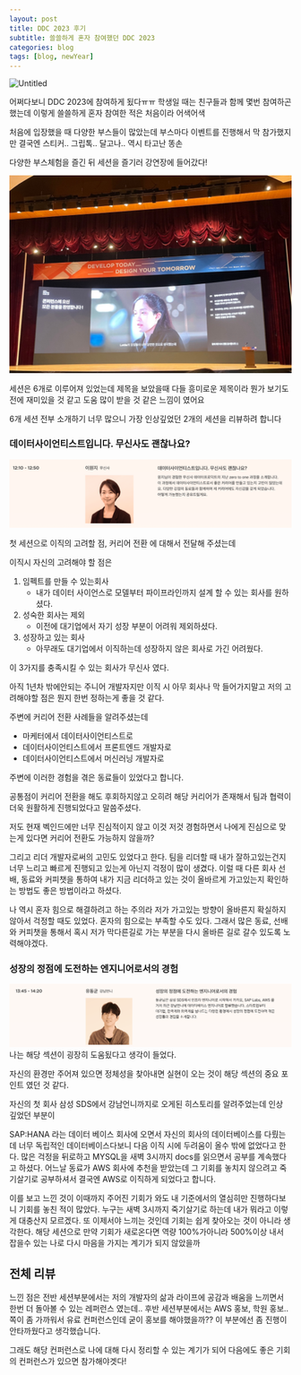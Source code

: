 ```yaml
---
layout: post
title: DDC 2023 후기
subtitle: 쓸쓸하게 혼자 참여했던 DDC 2023
categories: blog
tags: [blog, newYear]
---
```



![Untitled](/assets/images/ddc_post.png)

어쩌다보니 DDC 2023에 참여하게 됬다ㅠㅠ
학생일 때는 친구들과 함께 몇번 참여하곤 했는데 이렇게 쓸쓸하게 혼자 참여한 적은 처음이라 어색어색

처음에 입장했을 때 다양한 부스들이 많았는데 부스마다 이벤트를 진행해서 막 참가했지만 결국엔 스티커.. 그립톡.. 달고나.. 역시 타고난 똥손

다양한 부스체험을 즐긴 뒤 세션을 즐기러 강연장에 들어갔다!

![Untitled](/assets/images/ddc_2.jpeg)

세션은 6개로 이루어져 있었는데 제목을 보았을때 다들 흥미로운 제목이라 뭔가 보기도 전에 재미있을 것 같고 도움 많이 받을 것 같은 느낌이 였어요

6개 세션 전부 소개하기 너무 많으니 가장 인상깊었던 2개의 세션을 리뷰하려 합니다

### 데이터사이언티스트입니다. 무신사도 괜찮나요?

![Untitled](/assets/images/ddc_1section.png)

첫 세션으로 이직의 고려할 점, 커리어 전환 에 대해서 전달해 주셨는데

이직시 자신의 고려해야 할 점은
1. 임펙트를 만들 수 있는회사
    - 내가 데이터 사이언스로 모델부터 파이프라인까지 설계 할 수 있는 회사를 원하셨다.
2. 성숙한 회사는 제외
    - 이전에 대기업에서 자기 성장 부분이 어려워 제외하셨다.
3. 성장하고 있는 회사
    - 아무래도 대기업에서 이직하는데 성장하지 않은 회사로 가긴 어려웠다.
  
이 3가지를 충족시킬 수 있는 회사가 무신사 였다.

아직 1년차 밖에안되는 주니어 개발자지만 이직 시 아무 회사나 막 들어가지말고 저의 고려해야할 점은 뭔지 한번 정하는게 좋을 것 같다.

주변에 커리어 전환 사례들을 알려주셨는데

- 마케터에서 데이터사이언티스트로
- 데이터사이언티스트에서 프론트엔드 개발자로
- 데이터사이언티스트에서 머신러닝 개발자로
  
주변에 이러한 경험을 겪은 동료들이 있었다고 합니다.

공통점이 커리어 전환을 해도 후회하지않고 오히려 해당 커리어가 존재해서 팀과 협력이 더욱 원활하게 진행되었다고 말씀주셨다.

저도 현재 벡인드에만 너무 진심적이지 않고 이것 저것 경험하면서 나에게 진심으로 맞는게 있다면 커리어 전환도 가능하지 않을까?

그리고 리더 개발자로써의 고민도 있었다고 한다.
팀을 리더할 때 내가 잘하고있는건지 너무 느리고 빠르게 진행되고 있는게 아닌지 걱정이 많이 생겼다.
이럴 때 다른 회사 선배, 동료와 커피챗을 통하여 내가 지금 리더하고 있는 것이 올바르게 가고있는지 확인하는 방법도 좋은 방법이라고 하셨다.

나 역시 혼자 힘으로 해결하려고 하는 주의라 
저가 가고있는 방향이 올바른지 확실하지 않아서 걱정할 때도 있었다.
혼자의 힘으로는 부족할 수도 있다. 그래서 많은 동료, 선배와 커피챗을 통해서 혹시 저가 막다른길로 가는 부분을 다시 올바른 길로 갈수 있도록 노력해야겠다.



### 성장의 정점에 도전하는 엔지니어로서의 경험
![Untitled](/assets/images/ddc_3section.png)
나는 해당 섹션이 굉장히 도움됬다고 생각이 들었다.

자신의 환경만 주어져 있으면 정체성을 찾아내면 실현이 오는 것이 해당 섹션의 중요 포인트 였던 것 같다.

자신의 첫 회사 삼성 SDS에서 강남언니까지로 오게된 히스토리를 알려주었는데 인상 깊었던 부분이

SAP:HANA 라는 데이터 베이스 회사에 오면서 자신의 회사의 데이터베이스를 다뤘는데 너무 독립적인 데이터베이스다보니 다음 이직 시에 두려움이 올수 밖에 없었다고 한다. 
많은 걱정을 뒤로하고 MYSQL을 새벽 3시까지 docs를 읽으면서 공부를 계속했다고 하셨다.
어느날 동료가 AWS 회사에 추천을 받았는데 그 기회를 놓치지 않으려고 죽기살기로 공부하셔서 결국엔 AWS로 이직하게 되었다고 합니다.

이를 보고 느낀 것이 이때까지 주어진 기회가 와도 내 기준에서의 열심히만 진행하다보니 기회를 놓친 적이 많았다. 누구는 새벽 3시까지 죽기살기로 하는데 내가 뭐라고 이렇게 대충산지 모르겠다.
또 이제서야 느끼는 것인데 기회는 쉽게 찾아오는 것이 아니라 생각한다. 해당 세션으로 만약 기회가 새로온다면 역량 100%가아니라 500%이상 내서 잡을수 있는 나로 다시 마음을 가지는 계기가 되지 않았을까


## 전체 리뷰

느낀 점은 전반 세션부분에서는 저의 개발자의 삶과 라이프에 공감과 배움을 느끼면서 한번 더 돌아볼 수 있는 레퍼런스 였는데..
후반 세션부분에서는 AWS 홍보, 학원 홍보..쪽이 좀 가까워서 유료 컨퍼런스인데 굳이 홍보를 해야했을까?? 이 부분에선 좀 진행이 안타까웠다고 생각했습니다.

그래도 해당 컨퍼런스로 나에 대해 다시 정리할 수 있는 계기가 되어 다음에도 좋은 기회의 컨퍼런스가 있으면 참가해야겟다!